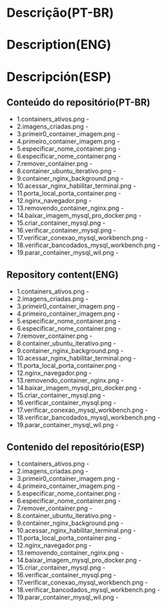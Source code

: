 # Descrição(PT-BR)
# Description(ENG)
# Descripción(ESP)

## Conteúdo do repositório(PT-BR)
+ 1.containers_ativos.png -  
+ 2.imagens_criadas.png - 
+ 3.primeir0_container_imagem.png - 
+ 4.primeiro_container_imagem.png - 
+ 5.especificar_nome_container.png - 
+ 6.especificar_nome_container.png - 
+ 7.remover_container.png - 
+ 8.container_ubuntu_iterativo.png - 
+ 9.container_nginx_background.png - 
+ 10.acessar_nginx_habilitar_terminal.png - 
+ 11.porta_local_porta_container.png - 
+ 12.nginx_navegador.png - 
+ 13.removendo_container_nginx.png -
+ 14.baixar_imagem_mysql_pro_docker.png - 
+ 15.criar_container_mysql.png - 
+ 16.verificar_container_mysql.png - 
+ 17.verificar_conexao_mysql_workbench.png - 
+ 18.verificar_bancodados_mysql_workbench.png - 
+ 19.parar_container_mysql_wil.png - 

## Repository content(ENG)
+ 1.containers_ativos.png -  
+ 2.imagens_criadas.png - 
+ 3.primeir0_container_imagem.png - 
+ 4.primeiro_container_imagem.png - 
+ 5.especificar_nome_container.png - 
+ 6.especificar_nome_container.png - 
+ 7.remover_container.png - 
+ 8.container_ubuntu_iterativo.png - 
+ 9.container_nginx_background.png - 
+ 10.acessar_nginx_habilitar_terminal.png - 
+ 11.porta_local_porta_container.png - 
+ 12.nginx_navegador.png - 
+ 13.removendo_container_nginx.png -
+ 14.baixar_imagem_mysql_pro_docker.png - 
+ 15.criar_container_mysql.png - 
+ 16.verificar_container_mysql.png - 
+ 17.verificar_conexao_mysql_workbench.png - 
+ 18.verificar_bancodados_mysql_workbench.png - 
+ 19.parar_container_mysql_wil.png - 

## Contenido del repositório(ESP)
+ 1.containers_ativos.png -  
+ 2.imagens_criadas.png - 
+ 3.primeir0_container_imagem.png - 
+ 4.primeiro_container_imagem.png - 
+ 5.especificar_nome_container.png - 
+ 6.especificar_nome_container.png - 
+ 7.remover_container.png - 
+ 8.container_ubuntu_iterativo.png - 
+ 9.container_nginx_background.png - 
+ 10.acessar_nginx_habilitar_terminal.png - 
+ 11.porta_local_porta_container.png - 
+ 12.nginx_navegador.png - 
+ 13.removendo_container_nginx.png -
+ 14.baixar_imagem_mysql_pro_docker.png - 
+ 15.criar_container_mysql.png - 
+ 16.verificar_container_mysql.png - 
+ 17.verificar_conexao_mysql_workbench.png - 
+ 18.verificar_bancodados_mysql_workbench.png - 
+ 19.parar_container_mysql_wil.png - 


